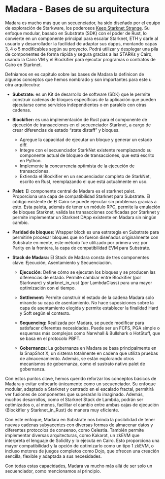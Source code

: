 # Madara - Bases de su arquitectura
Madara es mucho más que un secuenciador, ha sido diseñado por el equipo de exploración de Starkware, los poderosos [Keep Starknet Strange](https://github.com/keep-starknet-strange). Su enfoque modular, basado en Substrate (SDK) con el poder de Rust, lo convierte en un componente principal para escalar Starknet, ETH y darle al usuario y desarrollador la facilidad de adaptar sus dapps, montando capas 3, 4 o 5 modificables según su proyecto. Podrá utilizar y desplegar una pila de componentes de forma rápida y segura gracias a las STARKs y Cairo, usando la Cairo VM y el Blockifier para ejecutar programas o contratos de Cairo en Starknet.

Defniamos en es capitulo sobre las bases de Madara la definicon de algunos conceptos que hemos nombrado y son importantes para este u otra arquitecutra:

* **Substrate:** es un Kit de desarrollo de software (SDK) que le permite construir cadenas de bloques específicas de la aplicación que pueden ejecutarse como servicios independientes o en paralelo con otras cadenas.

* **Blockifier:** es una implementación de Rust para el componente de ejecución de transacciones en el secuenciador Starknet, a cargo de crear diferencias de estado “state distaff”  y bloques.
    * Agregue la capacidad de ejecutar un bloque y generar un estado diff.
    * Integre con el secuenciador StarkNet existente reemplazando su componente actual de bloqueo de transacciones, que está escrito en Python.
    * Implemente la concurrencia optimista de la ejecución de transacciones.
    * Extienda el Blockifier en un secuenciador completo de StarkNet, escrito en Rust, reemplazando el que está actualmente en uso.

* **Palet:** El componente central de Madara es el starknet palet. Proporciona una capa de compatibilidad Starknet para Substrate. El código existente de El Cairo se puede ejecutar sin problemas gracias a esto. Esta paleta, además de tener un módulo RPC, permite la emulación de bloques Starknet, valida las transacciones codificadas por Starknet y permite implementar un Starknet DApp existente en Madara sin ningún cambio.

* **Paridad de bloques:** Wrapper block es una estrategia en Substrate para permitirle procesar bloques que no fueron diseñados originalmente con Substrate en mente, este método fue utilizado por primera vez por Parity en la frontera, la capa de compatibilidad EVM para Substrate.

* **Stack de Madara:** El Stack de Madara consta de tres componentes clave: Ejecución, Asentamiento y Secuenciación.

    * **Ejecución:** Define cómo se ejecutan los bloques y se producen las diferencias de estado. Permite cambiar entre Blockifier (por Starkware) y starknet_in_rust (por LambdaClass) para una mayor optimización con el tiempo.
   
    * **Settlement:** Permite construir el estado de la cadena Madara solo mirando su capa de asentamiento. No hace suposiciones sobre la capa de asentamiento elegida y permite establecer la finalidad Hard y Soft según el contexto.
    
    * **Sequencing:** Realizada por Madara, se puede modificar para satisfacer diferentes necesidades. Puede ser un FCFS, PGA simple o esquemas más complejos como Narwhall & Bullshark o HotStuff, que se basa en el protocolo PBFT.

    * **Gobernanza:** La gobernanza en Madara se basa principalmente en la SnapShot X, un sistema totalmente en cadena que utiliza pruebas de almacenamiento. Además, se están explorando otros mecanismos de gobernanza, como el sustrato nativo palet de gobernanza.

Con estos puntos clave, hemos querido reforzar los conceptos básicos de Madara y evitar enfocarlo únicamente como un secuenciador. Su enfoque modular, adaptado a Starknet y centrado en el escalado fractal, permitirá ver fusiones de componentes que superarán lo imaginado. Además, muchos desarrollos, como el Starknet Stack de Lambda, podrán ser optimizados o, al menos, facilitar el cambio entre ambas cajas de ejecución (Blockifier y Starknet_in_Rust) de manera muy eficiente.

Con este enfoque, Madara en Substrate nos brinda la posibilidad de tener nuevas cadenas subyacentes con diversas formas de almacenar datos y diferentes protocolos de consenso, como Celestia. También permite implementar diversas arquitecturas, como Kakarot, un zkEVM que interpreta el lenguaje de Solidity y lo ejecuta en Cairo. Esto proporciona una mayor compatibilidad y la opción de optimizarlo como un tipo 1 zkEVM, o incluso motores de juegos completos como Dojo, que ofrecen una creación sencilla, flexible y adaptada a sus necesidades. 

Con todas estas capacidades, Madara va mucho más allá de ser solo un secuenciador, como mencionamos al principio.